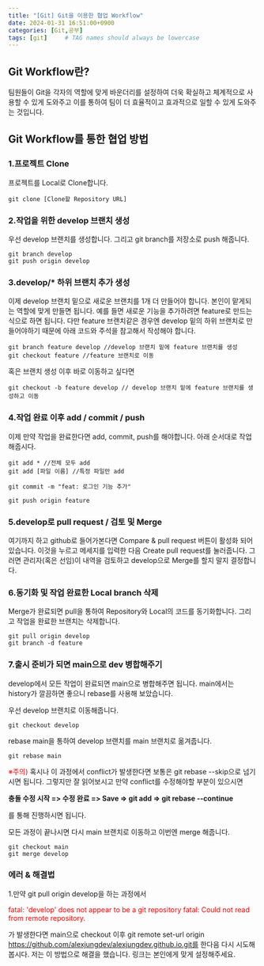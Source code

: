 ```yaml
---
title: "[Git] Git을 이용한 협업 Workflow"
date: 2024-01-31 16:51:00+0900
categories: [Git,공부]
tags: [git]     # TAG names should always be lowercase
---
```

## Git Workflow란?
팀원들이 Git을 각자의 역할에 맞게 바운더리를 설정하여 더욱 확실하고 체계적으로 사용할 수 있게 도와주고 이를 통하여 팀이 더 효율적이고 효과적으로 일할 수 있게 도와주는 것입니다.

## Git Workflow를 통한 협업 방법
### 1.프로젝트 Clone
프로젝트를 Local로 Clone합니다.
```
git clone [Clone할 Repository URL]
```

### 2.작업을 위한 develop 브랜치 생성
우선 develop 브랜치를 생성합니다.
그리고 git branch를 저장소로 push 해줍니다.
```
git branch develop
git push origin develop
```

### 3.develop/* 하위 브랜치 추가 생성
이제 develop 브랜치 밑으로 새로운 브랜치를 1개 더 만들어야 합니다.
본인이 맡게되는 역할에 맞게 만들면 됩니다.
예를 들면 새로운 기능을 추가하려면 feature로 만드는 식으로 하면 됩니다.
다만 feature 브랜치같은 경우엔 develop 밑의 하위 브랜치로 만들어야하기 때문에 아래 코드와 주석을 참고해서 작성해야 합니다.
```
git branch feature develop //develop 브랜치 밑에 feature 브랜치를 생성
git checkout feature //feature 브랜치로 이동
```
혹은 브랜치 생성 이후 바로 이동하고 싶다면
```
git checkout -b feature develop // develop 브랜치 밑에 feature 브랜치를 생성하고 이동
```

### 4.작업 완료 이후 add / commit / push
이제 만약 작업을 완료한다면 add, commit, push를 해야합니다.
아래 순서대로 작업해줍시다.
```
git add * //전체 모두 add
git add [파일 이름] //특정 파일만 add
```

```
git commit -m "feat: 로그인 기능 추가"
```

```
git push origin feature
```

### 5.develop로 pull request / 검토 및 Merge
여기까지 하고 github로 들어가본다면 Compare & pull request 버튼이 활성화 되어있습니다.
이것을 누르고 메세지를 입력한 다음 Create pull request를 눌러줍니다.
그러면 관리자(혹은 선임)이 내역을 검토하고 develop으로 Merge를 할지 말지 결정합니다.

### 6.동기화 및 작업 완료한 Local branch 삭제
Merge가 완료되면 pull을 통하여 Repository와 Local의 코드를 동기화합니다.
그리고 작업을 완료한 브랜치는 삭제합니다.
```
git pull origin develop
git branch -d feature
```

### 7.출시 준비가 되면 main으로 dev 병합해주기
develop에서 모든 작업이 완료되면 main으로 병합해주면 됩니다.
main에서는 history가 깔끔하면 좋으니 rebase를 사용해 보았습니다.

우선 develop 브랜치로 이동해줍니다.
```
git checkout develop
```

rebase main을 통하여 develop 브랜치를 main 브랜치로 옮겨줍니다.
```
git rebase main
```

<span style="color:red">※주의)</span> 혹시나 이 과정에서 conflict가 발생한다면 보통은 git rebase --skip으로 넘기시면 됩니다.
그렇지만 잘 읽어보시고 만약 conflict를 수정해야할 부분이 있으시면

**충돌 수정 시작 => 수정 완료 => Save => git add => git rebase --continue**

를 통해 진행하시면 됩니다.


모든 과정이 끝나시면 다시 main 브랜치로 이동하고 이번엔 merge 해줍니다.
```
git checkout main
git merge develop
```

### 에러 & 해결법
1.만약 git pull origin develop을 하는 과정에서

<span style="color:red">fatal: 'develop' does not appear to be a git repository
fatal: Could not read from remote repository.</span>

가 발생한다면 main으로 checkout 이후 git remote set-url origin https://github.com/alexjungdev/alexjungdev.github.io.git를 한다음 다시 시도해봅시다. 저는 이 방법으로 해결을 했습니다.
링크는 본인에게 맞게 설정해주세요.

